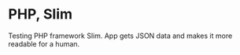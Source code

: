 # PHP, Slim


Testing PHP framework Slim. App gets JSON data and makes it more readable for a human.
